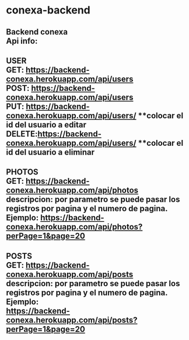 # conexa-backend
Backend conexa\
Api info:
--
USER\
  GET: https://backend-conexa.herokuapp.com/api/users \
  POST: https://backend-conexa.herokuapp.com/api/users \
  PUT: https://backend-conexa.herokuapp.com/api/users/  **colocar el id del usuario a editar \
  DELETE:https://backend-conexa.herokuapp.com/api/users/ **colocar el id del usuario a eliminar 
---  
PHOTOS\
  GET: https://backend-conexa.herokuapp.com/api/photos \
    descripcion: por parametro se puede pasar los registros por pagina y el numero de pagina. Ejemplo:                                         https://backend-conexa.herokuapp.com/api/photos?perPage=1&page=20 
---
POSTS\
  GET: https://backend-conexa.herokuapp.com/api/posts \
    descripcion: por parametro se puede pasar los registros por pagina y el numero de pagina. Ejemplo: \
    https://backend-conexa.herokuapp.com/api/posts?perPage=1&page=20 
---  
